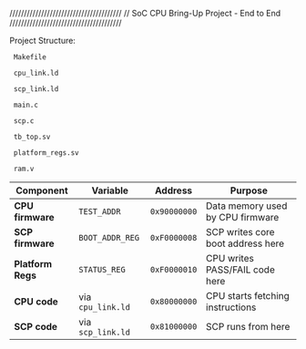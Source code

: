 ///////////////////////////////////////
// SoC CPU Bring-Up Project - End to End
///////////////////////////////////////

Project Structure:

     Makefile
 
     cpu_link.ld
     
     scp_link.ld
     
     main.c
     
     scp.c
     
     tb_top.sv
     
     platform_regs.sv
     
     ram.v

| Component         | Variable          | Address      | Purpose                           |
| ----------------- | ----------------- | ------------ | --------------------------------- |
| **CPU firmware**  | `TEST_ADDR`       | `0x90000000` | Data memory used by CPU firmware  |
| **SCP firmware**  | `BOOT_ADDR_REG`   | `0xF0000008` | SCP writes core boot address here |
| **Platform Regs** | `STATUS_REG`      | `0xF0000010` | CPU writes PASS/FAIL code here    |
| **CPU code**      | via `cpu_link.ld` | `0x80000000` | CPU starts fetching instructions  |
| **SCP code**      | via `scp_link.ld` | `0x81000000` | SCP runs from here                |
